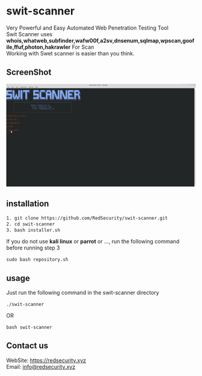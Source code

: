 # swit-scanner
Very Powerful and Easy Automated Web Penetration Testing Tool<br>
Swit Scanner uses **whois,whatweb,subfinder,wafw00f,a2sv,dnsenum,sqlmap,wpscan,goofile,ffuf,photon,hakrawler** For Scan<br>
Working with Swet scanner is easier than you think.
## ScreenShot
![salam](./apps/screen.png)
## installation
```
1. git clone https://github.com/RedSecurity/swit-scanner.git
2. cd swit-scanner
3. bash installer.sh
```
If you do not use **kali linux** or **parrot** or ..., run the following command before running step 3
```
sudo bash repository.sh
```
## usage
Just run the following command in the swit-scanner directory
```
./swit-scanner
```
OR
```
bash swit-scanner
```
## Contact us
WebSite: https://redsecurity.xyz<br/>Email: info@redsecurity.xyz
